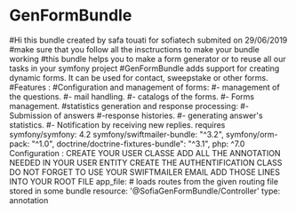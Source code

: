 # GenFormBundle
#Hi this bundle created by safa touati for sofiatech 
submited on 29/06/2019
#make sure that you follow all the insctructions to make your bundle working
#this bundle helps you to make a form generator or to reuse all our tasks in your symfony project 
#GenFormBundle adds support for creating dynamic forms. It can be used for contact, sweepstake or other forms.
#Features :
#Configuration and management of forms:
#- management of the questions.
#- mail handling.
#- catalogs of the forms.
#- Forms management.
#statistics generation and response processing:
#- Submission of answers
#-response histories.
#- generating answer's statistics.
#- Notification by receiving new replies.
requires
symfony/symfony: 4.2
symfony/swiftmailer-bundle: "^3.2",
symfony/orm-pack: "^1.0",
doctrine/doctrine-fixtures-bundle": "^3.1",
php:  ^7.0
Configuration :
CREATE YOUR USER CLASSE 
ADD ALL THE ANNOTATION NEEDED IN YOUR USER ENTITY 
CREATE THE AUTHENTIFICATION CLASS 
DO NOT FORGET TO USE YOUR SWIFTMAILER EMAIL
ADD THOSE LINES INTO YOUR ROOT FILE 
app_file:
    # loads routes from the given routing file stored in some bundle
    resource: '@SofiaGenFormBundle/Controller'
    type:     annotation
